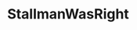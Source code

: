 ---
title: StallmanWasRight
crosslinks:
- privacy
- xkcd
- linuxmasterrace
- technology
- theinternetofshit
- COMPLETEANARCHY
- darknetplan
- linux
- CrackWatch
- milliondollarextreme
- selfhosted
- ShitAmericansSay
- tech
- TheoryOfReddit
- razer
- KarmaCourt
- JoeRogan
- NoCorporations
- Piracy
---
